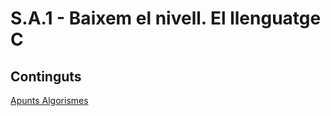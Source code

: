 # S.A.1 - Baixem el nivell. El llenguatge C
## Continguts
[Apunts Algorismes](https://vicentcardona.github.io/ProgitractII/Algorismes/Apunts_Algoritmes-2023.html)  
